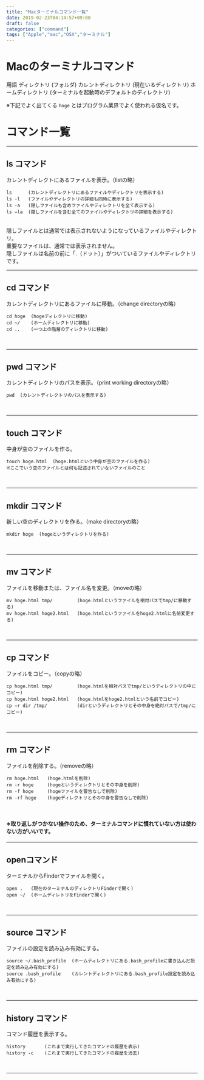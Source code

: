 ```yaml
---
title: "Macターミナルコマンド一覧"
date: 2019-02-23T04:14:57+09:00
draft: false
categories: ["command"]
tags: ["Apple","mac","OSX","ターミナル"]
---
```


# Macのターミナルコマンド
用語
ディレクトリ                       (フォルダ)
カレントディレクトリ         (現在いるディレクトリ)
ホームディレクトリ             (ターミナルを起動時のデフォルトのディレクトリ)

※下記でよく出てくる ` hoge ` とはプログラム業界でよく使われる仮名です。

# コマンド一覧

---
## ls コマンド
カレントディレクトにあるファイルを表示。（listの略）
<br>

``` commnd:
ls      (カレントディレクトリにあるファイルやディレクトリを表示する)  
ls -l   (ファイルやディレクトリの詳細も同時に表示する)  
ls -a   (隠しファイルも含めファイルやディレクトリを全て表示する)  
ls −la  (隠しファイルを含む全てのファイルやディレクトリの詳細を表示する)  
```   
<br>
隠しファイルとは通常では表示されないようになっているファイルやディレクトリ。
<br>
重要なファイルは、通常では表示されません。
<br>
隠しファイルは名前の前に「.（ドット）」がついているファイルやディレクトリです。
<br>

---
## cd コマンド

カレントディレクトリにあるファイルに移動。（change directoryの略）
<br>

``` commnd:
cd hoge  (hogeディレクトリに移動)
cd ~/    (ホームディレクトリに移動)
cd ..    (一つ上の階層のディレクトリに移動)
```   
<br>

---
## pwd コマンド

カレントディレクトリのパスを表示。（print working directoryの略）
<br>

``` commnd:
pwd  (カレントディレクトリのパスを表示する)
```   
<br>

---
## touch コマンド

中身が空のファイルを作る。
<br>

``` commnd:
touch hoge.html  (hoge.htmlという中身が空のファイルを作る)
※ここでいう空のファイルとは何も記述されていないファイルのこと
```   
<br>

---
## mkdir コマンド

新しい空のディレクトリを作る。（make directoryの略）
<br>

``` commnd:
mkdir hoge  (hogeというディレクトリを作る)
```   
<br>

---
## mv コマンド
ファイルを移動または、ファイル名を変更。（moveの略）
<br>

``` commnd:
mv hoge.html tmp/         (hoge.htmlというファイルを相対パスでtmp/に移動する)
mv hoge.html hoge2.html   (hoge.htmlというファイルをhoge2.htmlに名前変更する)
```   
<br>

---
## cp コマンド
ファイルをコピー。（copyの略）
<br>

``` commnd:
cp hoge.html tmp/         (hoge.htmlを相対パスでtmp/というディレクトリの中にコピー)
cp hoge.html hoge2.html   (hoge.htmlをhoge2.htmlという名前でコピー)
cp −r dir /tmp/           (dirというディレクトリとその中身を絶対パスで/tmp/にコピー)
```   
<br>

---
## rm コマンド
ファイルを削除する。（removeの略）
<br>

``` commnd:
rm hoge.html   (hoge.htmlを削除)
rm -r hoge     (hogeというディレクトリとその中身を削除)
rm -f hoge     (hogeファイルを警告なしで削除)
rm -rf hoge    (hogeディレクトリとその中身を警告なしで削除)
```   
<br>

#### ※取り返しがつかない操作のため、ターミナルコマンドに慣れていない方は使わない方がいいです。

---
## openコマンド
ターミナルからFinderでファイルを開く。
<br>

``` commnd:
open .   (現在のターミナルのディレクトリFinderで開く)
open ~/  (ホームディレトリをFinderで開く)
```   
<br>

---
## source コマンド
ファイルの設定を読み込み有効にする。
<br>

``` commnd:
source ~/.bash_profile  (ホームディレクトリにある.bash_profileに書き込んだ設定を読み込み有効にする)
source .bash_profile    (カレントディレクトリにある.bash_profile設定を読み込み有効にする)
```   
<br>

---
## history コマンド
コマンド履歴を表示する。
<br>

``` commnd:
history       (これまで実行してきたコマンドの履歴を表示)
history -c    (これまで実行してきたコマンドの履歴を消去)
```   
<br>

---

